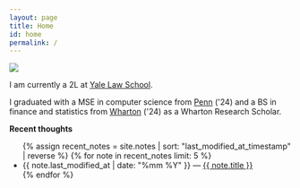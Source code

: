 ```yaml
---
layout: page
title: Home
id: home
permalink: /
---
```

<img src="{{ site.baseurl }}/assets/profile1.jpg" class="responsive-profile-image">

I am currently a 2L at [Yale Law School](https://law.yale.edu/). 

I graduated with a MSE in computer science from [Penn](https://www.upenn.edu/) ('24) and a BS in finance and statistics from [Wharton](https://www.wharton.upenn.edu/) ('24) as a Wharton Research Scholar. 

<strong>Recent thoughts</strong>

<ul>
  {% assign recent_notes = site.notes | sort: "last_modified_at_timestamp" | reverse %}
  {% for note in recent_notes limit: 5 %}
    <li>
      {{ note.last_modified_at | date: "%mm %Y" }} — <a class="internal-link" href="{{ site.baseurl }}{{ note.url }}">{{ note.title }}</a>
    </li>
  {% endfor %}
</ul>

<style>
  .wrapper {
    max-width: 46em;
  }
</style>
